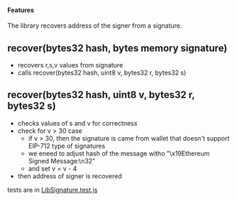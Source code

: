 #### Features

The library recovers address of the signer from a signature.

## recover(bytes32 hash, bytes memory signature)
- recovers r,s,v values from signature
- calls recover(bytes32 hash, uint8 v, bytes32 r, bytes32 s)
## recover(bytes32 hash, uint8 v, bytes32 r, bytes32 s)
- checks values of s and v for correctness
- check for v > 30 case
    - if v > 30, then the signature is came from wallet that doesn't support EIP-712 type of signatures
    - we eneed to adjust hash of the message witho "\x19Ethereum Signed Message:\n32"
    - and set v = v - 4
- then address of signer is recovered

tests are in [LibSignature.test.js](../../test/v2/LibSignature.test.js)